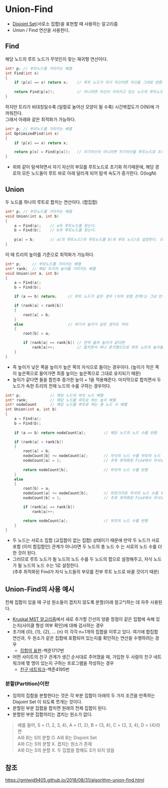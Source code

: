 # Union-Find
* [Disjoint Set]()(서로소 집합)을 표현할 때 사용하는 알고리즘
* Union / Find 연산을 사용한다.

## Find
해당 노드의 루트 노드가 무엇인지 찾는 재귀형 연산이다.
```c++
int* p; // 부모노드를 가리키는 배열
int Find(int x)
{
    if (p[x] == x) return x;    // 루트 노드가 자기 자신이면 자신을 그대로 반환
    
    return Find(p[x]);          // 아니라면 자신이 가리키고 있는 노드의 루트노드를 재귀적으로 탐색하여 반환
}
```
하지만 트리가 비대칭일수록 (일렬로 늘어선 모양이 될 수록) 시간복잡도가 O(N)에 가까워진다.   
그래서 아래와 같은 최적화가 가능하다.
```c++
int* p; // 부모노드를 가리키는 배열
int OptimizedFind(int x)
{
    if (p[x] == x) return x;

    return p[x] = Find(p[x]);   // 자기자신이 아니라면 자기자신을 루트노드로 초기화하고 반환
}
```
* 위와 같이 탐색하면서 자기 자신의 부모를 루트노드로 초기화 하기때문에, 해당 경로의 모든 노드들이 루트 바로 아래 달리게 되어 탐색 속도가 증가한다. O(logN)

## Union
두 노드를 하나의 루트로 합치는 연산이다. (합집합)
```c++
int* p; // 부모노드를 가리키는 배열
void Union(int a, int b)
{
    a = Find(a);    // a의 루트노드를 찾는다.
    b = Find(b);    // b의 루트노드를 찾는다.
    
    p[a] = b;       // a(의 루트노드)의 루트노드를 b(의 루트 노드)로 설정한다. (b의 자식 노드로 a가 들어간 셈)
}
```
이 때 트리의 높이를 기준으로 최적화가 가능하다.
```c++
int* p;     // 부모노드를 가리키는 배열
int* rank;  // 해당 트리의 높이를 가리키는 배열
void Union(int a, int b)
{
    a = Find(a);
    b = Find(b);

    if (a == b) return;     // 루트 노드가 같은 경우 (이미 포함 관계)는 그냥 반환

    if (rank[a] < rank[b])
    {
        root[a] = b;
    }
    else                    // 여기서 높이가 같은 경우도 처리
    {
        root[b] = a;

        if (rank[a] == rank[b]) // 만약 둘의 높이가 같다면
            rank[a]++;          // 합치면서 하나 증가했으므로 루트 노트의 높이를 증가 처리
    }
}
```

* 즉 높이가 낮은 쪽을 높이가 높은 쪽의 자식으로 들이는 경우이다.  (높이가 작은 쪽이 높은쪽으로 들어가면 최종 높이는 높은쪽으로 그대로 유지되기 때문)   
* 높이가 같다면 둘을 합친후 증가한 높이 + 1을 적용해준다.
마지막으로 합치면서 두 노드가 속한 트리의 전체 노드의 수를 구하는 경우이다.
```c++
int* p;             // 해당 노드의 부모 노드 배열
int* rank;          // 해당 노드를 루트로 하는 높이 배열
int* nodeCount      // 해당 노드를 루트로 하는 총 노드 수 배열
int Union(int a, int b)
{
    a = Find(a);
    b = Find(b);
    
    if (a == b) return nodeCount[a];        // 해당 노드의 노드 수를 반환

    if (rank[a] < rank[b])
    {
        root[a] = b;
        nodeCount[b] += nodeCount[a];       // 자식의 노드 수를 부모의 노드 수에 더해준다. (서로소 집합이기때문에 겹치는 부분이 없음)
        nodeCount[a] = 1;                   // 추후 최적화된 Find에서 자식노드들이 다 부모노드 밑으로 들어갈 것이기 때문에 자기 자신만 노드로 가짐
        
        return nodeCount[b];                // 부모의 노드 수를 반환
    }
    else
    {
        root[b] = a;
        nodeCount[a] += nodeCount[b];       // 마찬가지로 자식의 노드 수를 부모의 노드 수에 더해준다.
        nodeCount[b] = 1;                   // 추후 최적화된 Find에서 자식노드들이 다 부모노드 밑으로 들어갈 것이기 때문에 자기 자신만 노드로 가짐

        if (rank[a] == rank[b])
            rank[a]++;

        return nodeCount[a];                // 부모의 노드 수를 반환
    }
}
```
* 두 노드는 서로소 집합 (교집합이 없는 집합) 상태이기 때문에 만약 두 노드가 서로 포함 (이미 합집합인) 관계가 아니라면 두 노드의 총 노드 수 는 서로의 노드 수를 더한 것이 된다.
* 그러므로 루트 노드가 될 노드의 노드 수를 두 노드의 합으로 설정해주고, 자식 노드가 될 노드의 노드 수는 1로 설정한다.   
(추후 최적화된 Find가 자식 노드들의 부모를 전부 루트 노드로 바꿀 것이기 때문)

## Union-Find의 사용 예시
전체 집합이 있을 때 구성 원소들이 겹치지 않도록 분할(아래 참고*)하는 데 자주 사용된다.

* [Kruskal MST 알고리즘]()에서 새로 추가할 간선의 양끝 정점이 같은 집합에 속해 있는지(사이클 형성 여부 확인)에 대해 검사하는 경우
* 초기에 {0}, {1}, {2}, … {n} 이 각각 n+1개의 집합을 이루고 있다. 여기에 합집합 연산과, 두 원소가 같은 집합에 포함되어 있는지를 확인하는 연산을 수행하려는 경우
    * [집합의 표현](https://github.com/Sho1007/TIL/blob/main/Algorithm/Coding%20Test/BOJ/%5BBOJ%5D%201717.md)-백준1717번
* 어떤 사이트의 친구 관계가 생긴 순서대로 주어졌을 때, 가입한 두 사람의 친구 네트워크에 몇 명이 있는지 구하는 프로그램을 작성하는 경우
    * [친구 네트워크](https://github.com/Sho1007/TIL/blob/main/Algorithm/Coding%20Test/BOJ/%5BBOJ%5D%204195.md)-백준4195번

### <B>분할(Partition)</B>이란
* 임의의 집합을 분할한다는 것은 각 부분 집합이 아래의 두 가지 조건을 만족하는 Disjoint Set 이 되도록 쪼개는 것이다.   
* 분할된 부분 집합을 합치면 원래의 전체 집합이 된다.   
* 분할된 부분 집합끼리는 겹치는 원소가 없다.
> 예를 들어, S = {1, 2, 3, 4}, A = {1, 2}, B = {3, 4}, C = {2, 3, 4}, D = {4}라면   
A와 B는 S의 분할 O. A와 B는 Disjoint Set   
A와 C는 S의 분할 X. 겹치는 원소가 존재   
A와 D는 S의 분할 X. 두 집합을 합해도 S가 되지 않음   

## 참조
https://gmlwjd9405.github.io/2018/08/31/algorithm-union-find.html   